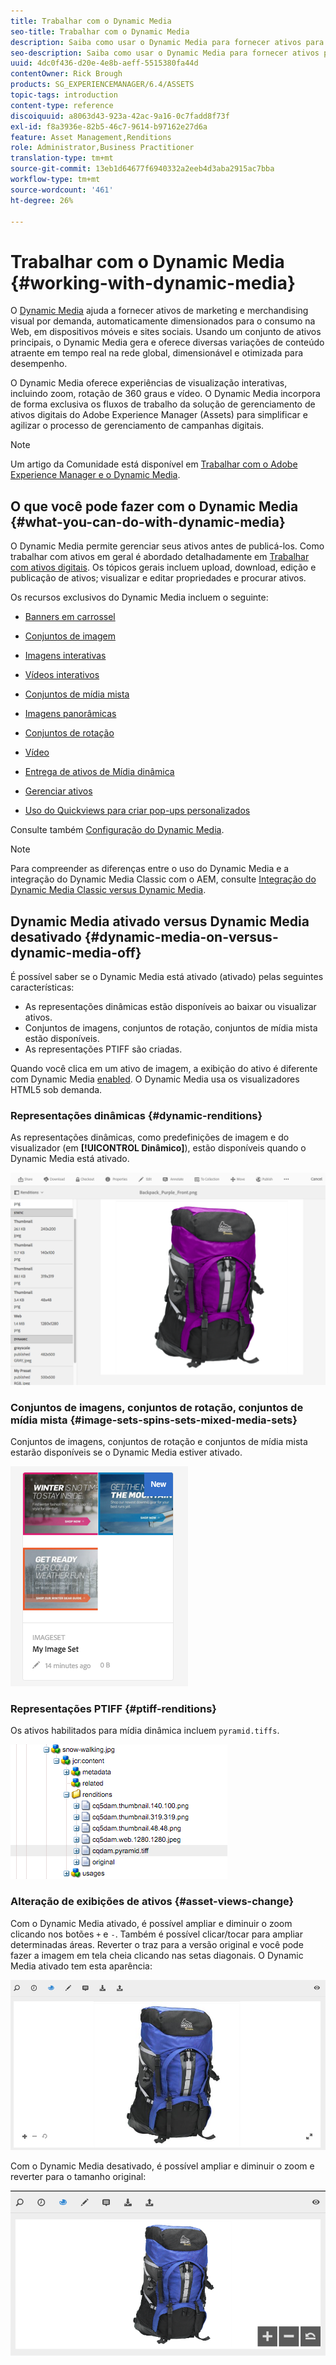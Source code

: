 ```yaml
---
title: Trabalhar com o Dynamic Media
seo-title: Trabalhar com o Dynamic Media
description: Saiba como usar o Dynamic Media para fornecer ativos para consumo na Web, em dispositivos móveis e em sites sociais.
seo-description: Saiba como usar o Dynamic Media para fornecer ativos para consumo na Web, em dispositivos móveis e em sites sociais.
uuid: 4dc0f436-d20e-4e8b-aeff-5515380fa44d
contentOwner: Rick Brough
products: SG_EXPERIENCEMANAGER/6.4/ASSETS
topic-tags: introduction
content-type: reference
discoiquuid: a8063d43-923a-42ac-9a16-0c7fadd8f73f
exl-id: f8a3936e-82b5-46c7-9614-b97162e27d6a
feature: Asset Management,Renditions
role: Administrator,Business Practitioner
translation-type: tm+mt
source-git-commit: 13eb1d64677f6940332a2eeb4d3aba2915ac7bba
workflow-type: tm+mt
source-wordcount: '461'
ht-degree: 26%

---
```


# Trabalhar com o Dynamic Media {#working-with-dynamic-media}

O [Dynamic Media](https://www.adobe.com/solutions/web-experience-management/dynamic-media.html) ajuda a fornecer ativos de marketing e merchandising visual por demanda, automaticamente dimensionados para o consumo na Web, em dispositivos móveis e sites sociais. Usando um conjunto de ativos principais, o Dynamic Media gera e oferece diversas variações de conteúdo atraente em tempo real na rede global, dimensionável e otimizada para desempenho.

O Dynamic Media oferece experiências de visualização interativas, incluindo zoom, rotação de 360 graus e vídeo. O Dynamic Media incorpora de forma exclusiva os fluxos de trabalho da solução de gerenciamento de ativos digitais do Adobe Experience Manager (Assets) para simplificar e agilizar o processo de gerenciamento de campanhas digitais.

>[!NOTE]
>
>Um artigo da Comunidade está disponível em [Trabalhar com o Adobe Experience Manager e o Dynamic Media](https://helpx.adobe.com/experience-manager/using/aem_dynamic_media.html).

## O que você pode fazer com o Dynamic Media {#what-you-can-do-with-dynamic-media}

O Dynamic Media permite gerenciar seus ativos antes de publicá-los. Como trabalhar com ativos em geral é abordado detalhadamente em [Trabalhar com ativos digitais](managing-assets-touch-ui.md). Os tópicos gerais incluem upload, download, edição e publicação de ativos; visualizar e editar propriedades e procurar ativos.

Os recursos exclusivos do Dynamic Media incluem o seguinte:

* [Banners em carrossel](carousel-banners.md)
* [Conjuntos de imagem](image-sets.md)
* [Imagens interativas](interactive-images.md)
* [Vídeos interativos](interactive-videos.md)
* [Conjuntos de mídia mista](mixed-media-sets.md)
* [Imagens panorâmicas](panoramic-images.md)

* [Conjuntos de rotação](spin-sets.md)
* [Vídeo](video.md)
* [Entrega de ativos de Mídia dinâmica](delivering-dynamic-media-assets.md)
* [Gerenciar ativos](managing-assets.md)
* [Uso do Quickviews para criar pop-ups personalizados](custom-pop-ups.md)

Consulte também [Configuração do Dynamic Media](administering-dynamic-media.md).

>[!NOTE]
>
>Para compreender as diferenças entre o uso do Dynamic Media e a integração do Dynamic Media Classic com o AEM, consulte [Integração do Dynamic Media Classic versus Dynamic Media](/help/sites-administering/scene7.md#aem-scene-integration-versus-dynamic-media).

## Dynamic Media ativado versus Dynamic Media desativado {#dynamic-media-on-versus-dynamic-media-off}

É possível saber se o Dynamic Media está ativado (ativado) pelas seguintes características:

* As representações dinâmicas estão disponíveis ao baixar ou visualizar ativos.
* Conjuntos de imagens, conjuntos de rotação, conjuntos de mídia mista estão disponíveis.
* As representações PTIFF são criadas.

Quando você clica em um ativo de imagem, a exibição do ativo é diferente com Dynamic Media [enabled](config-dynamic.md#enabling-dynamic-media). O Dynamic Media usa os visualizadores HTML5 sob demanda.

### Representações dinâmicas {#dynamic-renditions}

As representações dinâmicas, como predefinições de imagem e do visualizador (em **[!UICONTROL Dinâmico]**), estão disponíveis quando o Dynamic Media está ativado.

![chlimage_1-358](assets/chlimage_1-358.png)

### Conjuntos de imagens, conjuntos de rotação, conjuntos de mídia mista {#image-sets-spins-sets-mixed-media-sets}

Conjuntos de imagens, conjuntos de rotação e conjuntos de mídia mista estarão disponíveis se o Dynamic Media estiver ativado.

![chlimage_1-359](assets/chlimage_1-359.png)

### Representações PTIFF {#ptiff-renditions}

Os ativos habilitados para mídia dinâmica incluem `pyramid.tiffs`.

![chlimage_1-360](assets/chlimage_1-360.png)

### Alteração de exibições de ativos {#asset-views-change}

Com o Dynamic Media ativado, é possível ampliar e diminuir o zoom clicando nos botões `+` e `-`. Também é possível clicar/tocar para ampliar determinadas áreas. Reverter o traz para a versão original e você pode fazer a imagem em tela cheia clicando nas setas diagonais. O Dynamic Media ativado tem esta aparência:

![chlimage_1-361](assets/chlimage_1-361.png)

Com o Dynamic Media desativado, é possível ampliar e diminuir o zoom e reverter para o tamanho original:

![chlimage_1-362](assets/chlimage_1-362.png)

